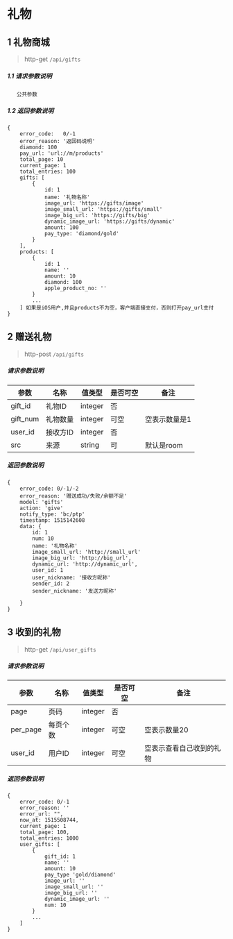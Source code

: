 # 礼物

## 1 礼物商城

> http-get ```/api/gifts```

##### 1.1 请求参数说明

```
   公共参数
```

##### 1.2 返回参数说明
```
{
    error_code:   0/-1  
    error_reason: '返回码说明'  
    diamond: 100
    pay_url: 'url://m/products'
    total_page: 10
    current_page: 1
    total_entries: 100   
    gifts: [
        {
            id: 1 
            name: '礼物名称'
            image_url: 'https://gifts/image'
            image_small_url: 'https://gifts/small'
            image_big_url: 'https://gifts/big'
            dynamic_image_url: 'https://gifts/dynamic'
            amount: 100
            pay_type: 'diamond/gold'
        }
    ],
    products: [
        {
            id: 1
            name: ''
            amount: 10
            diamond: 100
            apple_product_no: ''
        }
        ...
    ] 如果是iOS用户,并且products不为空，客户端直接支付，否则打开pay_url支付
}
```

## 2 赠送礼物

> http-post ```/api/gifts```

##### 请求参数说明
|参数|名称|值类型|是否可空|备注|
|---|---|---|---|---|
|gift_id|礼物ID|integer|否||
|gift_num|礼物数量|integer|可空|空表示数量是1
|user_id|接收方ID|integer|否||
|src|来源|string|可|默认是room

##### 返回参数说明
````
{ 
    error_code: 0/-1/-2
    error_reason: '赠送成功/失败/余额不足'
    model: 'gifts'
    action: 'give'
    notify_type: 'bc/ptp'
    timestamp: 1515142608
    data: {
        id: 1
        num: 10
        name: '礼物名称' 
        image_small_url: 'http://small_url'
        image_big_url: 'http://big_url',
        dynamic_url: 'http://dynamic_url',
        user_id: 1
        user_nickname: '接收方昵称'
        sender_id: 2
        sender_nickname: '发送方昵称'
        
    }
} 
````

## 3 收到的礼物

> http-get ```/api/user_gifts```

##### 请求参数说明
|参数|名称|值类型|是否可空|备注|
|---|---|---|---|---|
|page|页码|integer|否||
|per_page|每页个数|integer|可空|空表示数量20
|user_id|用户ID|integer|可空|空表示查看自己收到的礼物

##### 返回参数说明
````
{ 
    error_code: 0/-1
    error_reason: ''
    error_url: "",
    now_at: 1515508744,
    current_page: 1
    total_page: 100,
    total_entries: 1000
    user_gifts: [
        {
            gift_id: 1
            name: ''
            amount: 10
            pay_type 'gold/diamond'
            image_url: ''
            image_small_url: ''
            image_big_url: ''
            dynamic_image_url: ''
            num: 10
        }
        ...
    ]
}
````